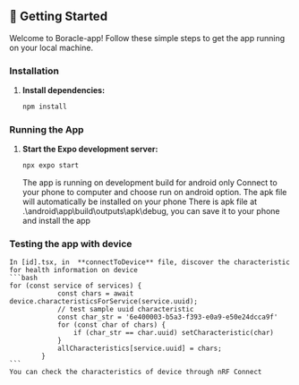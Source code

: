 ## 🚀 Getting Started

Welcome to Boracle-app! Follow these simple steps to get the app running on your local machine.

### Installation

1.  **Install dependencies:**
    ```bash
    npm install
    ```

### Running the App

1.  **Start the Expo development server:**
    ```bash
    npx expo start
    ```
    The app is running on development build for android only
    Connect to your phone to computer and choose run on android option. The apk file will automatically be installed on your phone
    There is apk file at .\android\app\build\outputs\apk\debug, you can save it to your phone and install the app

### Testing the app with device
    In [id].tsx, in  **connectToDevice** file, discover the characteristic for health information on device
    ```bash
    for (const service of services) {
                const chars = await device.characteristicsForService(service.uuid);
                // test sample uuid characteristic
                const char_str = '6e400003-b5a3-f393-e0a9-e50e24dcca9f' 
                for (const char of chars) {
                    if (char_str == char.uuid) setCharacteristic(char)
                }
                allCharacteristics[service.uuid] = chars;
            }
    ```
    You can check the characteristics of device through nRF Connect
